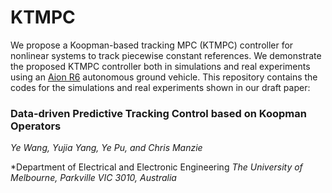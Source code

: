 # KTMPC

We propose a Koopman-based tracking MPC (KTMPC) controller for nonlinear systems to track piecewise constant references. We demonstrate the proposed KTMPC controller both in simulations and real experiments using an [Aion R6](https://www.aionrobotics.com/r6) autonomous ground vehicle. This repository contains the codes for the simulations and real experiments shown in our draft paper:

### Data-driven Predictive Tracking Control based on Koopman Operators

*Ye Wang, Yujia Yang, Ye Pu, and Chris Manzie*

*Department of Electrical and Electronic Engineering
*The University of Melbourne, Parkville VIC 3010, Australia*
